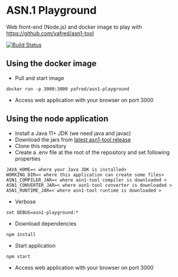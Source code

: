 # ASN.1 Playground

Web front-end (Node.js) and docker image to play with https://github.com/yafred/asn1-tool

[![Build Status](https://travis-ci.org/yafred/asn1-playground.svg?branch=master)](https://travis-ci.org/yafred/asn1-playground)


## Using the docker image

  * Pull and start image 
  
```
docker run -p 3000:3000 yafred/asn1-playground
```

  * Access web application with your browser on port 3000 

## Using the node application

  * Install a Java 11+ JDK (we need java and javac)
  * Download the jars from [latest asn1-tool release](https://github.com/yafred/asn1-tool/releases) 
  * Clone this repository
  * Create a .env file at the root of the repository and set following properties
  
```
JAVA_HOME=< where your Java JDK is installed>
WORKING_DIR=< where this application can create some files>
ASN1_COMPILER_JAR=< where asn1-tool compiler is downloaded >
ASN1_CONVERTER_JAR=< where asn1-tool converter is downloaded >
ASN1_RUNTIME_JAR=< where asn1-tool runtime is downloaded >
``` 

  * Verbose 

```
set DEBUG=asn1-playground:*
```

  * Download dependencies 
 
```
npm install
```

  * Start application 
 
```
npm start
```

  * Access web application with your browser on port 3000 
